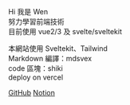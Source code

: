 Hi 我是 Wen  
努力學習前端技術  
目前使用 vue2/3 及 svelte/sveltekit

本網站使用 Sveltekit、Tailwind  
Markdown 編譯：mdsvex  
code 區塊：shiki  
deploy on vercel

[GitHub](https://github.com/superyngo)
[Notion](https://wen12321.notion.site/5cd1459e11a345fb8abb86a672096445#30e89e920e624b058d57b514a5813d91)
